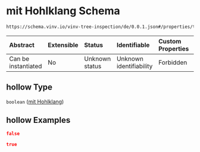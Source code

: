 # mit Hohlklang Schema

```txt
https://schema.vinv.io/vinv-tree-inspection/de/0.0.1.json#/properties/trunk/properties/wound_rot/properties/hollow
```



| Abstract            | Extensible | Status         | Identifiable            | Custom Properties | Additional Properties | Access Restrictions | Defined In                                                                                                                 |
| :------------------ | :--------- | :------------- | :---------------------- | :---------------- | :-------------------- | :------------------ | :------------------------------------------------------------------------------------------------------------------------- |
| Can be instantiated | No         | Unknown status | Unknown identifiability | Forbidden         | Allowed               | none                | [dereferenced.doc.json\*](../../../../../../vinv-schemas/vinv-tree/out/0.0.1/dereferenced.doc.json "open original schema") |

## hollow Type

`boolean` ([mit Hohlklang](dereferenced-properties-stammfuß-und-stamm--properties-wunde-mit-fäule-properties-mit-hohlklang.md))

## hollow Examples

```json
false
```

```json
true
```
